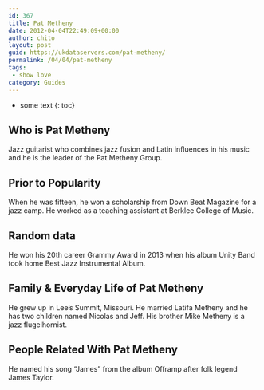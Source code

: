 ```yaml
---
id: 367
title: Pat Metheny
date: 2012-04-04T22:49:09+00:00
author: chito
layout: post
guid: https://ukdataservers.com/pat-metheny/
permalink: /04/04/pat-metheny
tags:
 - show love
category: Guides
---
```


* some text
{: toc}


## Who is  Pat Metheny
                  
                  
                  
Jazz guitarist who combines jazz fusion and Latin influences in his music and he is the leader of the Pat Metheny Group.
                  
                
                
                
## Prior to Popularity 
                  
                  
                  
When he was fifteen, he won a scholarship from Down Beat Magazine for a jazz camp. He worked as a teaching assistant at Berklee College of Music.
                  
                
                
                
## Random data 
                  
                  
                  
He won his 20th career Grammy Award in 2013 when his album Unity Band took home Best Jazz Instrumental Album.
                  
                
                
                
## Family & Everyday Life of Pat Metheny
                  
                  
                  
He grew up in Lee&#8217;s Summit, Missouri. He married Latifa Metheny and he has two children named Nicolas and Jeff. His brother Mike Metheny is a jazz flugelhornist.
                  
                
                
                
## People Related With  Pat Metheny
                  
                  
                  
He named his song &#8220;James&#8221; from the album Offramp after folk legend James Taylor.
                  
                
              
            
          
          
          
    
    
  
